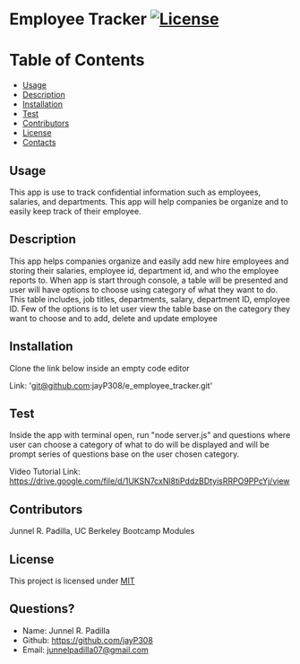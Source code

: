 # Employee Tracker [![License](https://img.shields.io/badge/License-MIT-blue.svg)](https://opensource.org/licenses/MIT)

# Table of Contents
* [Usage](#usage)
* [Description](#usage)
* [Installation](#installation)
* [Test](#test)
* [Contributors](#contributors)
* [License](#license)
* [Contacts](#contacts)
  
## Usage
This app is use to track confidential information such as employees, salaries, and departments. This app will help companies be organize and to easily keep track of their employee.
  
## Description
This app helps companies organize and easily add new hire employees and storing their salaries, employee id, department id, and who the employee reports to. When app is start through console, a table will be presented and user will have options to choose using category of what they want to do. This table includes, job titles, departments, salary, department ID, employee ID. Few of the options is to let user view the table base on the category they want to choose and to add, delete and update employee
  
## Installation
Clone the link below inside an empty code editor

Link: 'git@github.com:jayP308/e_employee_tracker.git'

## Test
Inside the app with terminal open, run "node server.js" and questions where user can choose a category of what to do will be displayed and will be prompt series of questions base on the user chosen category.

Video Tutorial Link: https://drive.google.com/file/d/1UKSN7cxNl8tiPddzBDtyisRRPO9PPcYj/view

## Contributors
Junnel R. Padilla, UC Berkeley Bootcamp Modules
  
## License
This project is licensed under [MIT](https://opensource.org/licenses/MIT)

## Questions?
* Name: Junnel R. Padilla
* Github: https://github.com/jayP308
* Email: junnelpadilla07@gmail.com